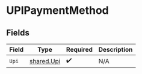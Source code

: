 # UPIPaymentMethod


## Fields

| Field                                           | Type                                            | Required                                        | Description                                     |
| ----------------------------------------------- | ----------------------------------------------- | ----------------------------------------------- | ----------------------------------------------- |
| `Upi`                                           | [shared.Upi](../../../pkg/models/shared/upi.md) | :heavy_check_mark:                              | N/A                                             |